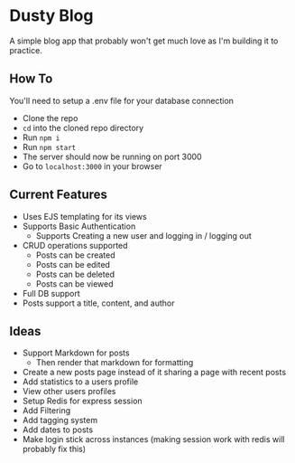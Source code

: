 # Dusty Blog
A simple blog app that probably won't get much love as I'm building it to practice.

## How To

You'll need to setup a .env file for your database connection

- Clone the repo
- `cd` into the cloned repo directory
- Run `npm i`
- Run `npm start`
- The server should now be running on port 3000
- Go to `localhost:3000` in your browser

## Current Features

- Uses EJS templating for its views
- Supports Basic Authentication
  - Supports Creating a new user and logging in / logging out
- CRUD operations supported
  - Posts can be created
  - Posts can be edited
  - Posts can be deleted
  - Posts can be viewed
- Full DB support
- Posts support a title, content, and author

## Ideas

- Support Markdown for posts
  - Then render that markdown for formatting
- Create a new posts page instead of it sharing a page with recent posts
- Add statistics to a users profile
- View other users profiles
- Setup Redis for express session
- Add Filtering
- Add tagging system
- Add dates to posts
- Make login stick across instances (making session work with redis will probably fix this)
